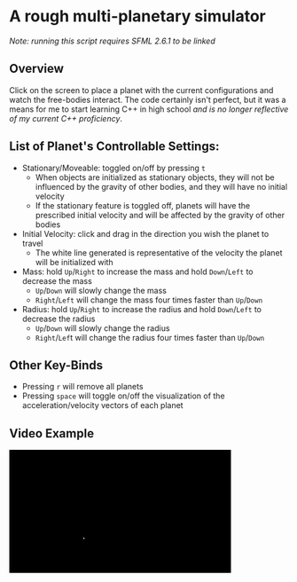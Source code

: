# A rough multi-planetary simulator
_Note: running this script requires SFML 2.6.1 to be linked_

## Overview
Click on the screen to place a planet with the current configurations and watch the free-bodies interact. The code certainly isn't perfect, but it was a means for me to start learning C++ in high school _and is no longer reflective of my current C++ proficiency_.

## List of Planet's Controllable Settings:
- Stationary/Moveable: toggled on/off by pressing `t`
  * When objects are initialized as stationary objects, they will not be influenced by the gravity of other bodies, and they will have no initial velocity
  * If the stationary feature is toggled off, planets will have the prescribed initial velocity and will be affected by the gravity of other bodies
- Initial Velocity: click and drag in the direction you wish the planet to travel
  * The white line generated is representative of the velocity the planet will be initialized with
- Mass: hold `Up`/`Right` to increase the mass and hold `Down`/`Left` to decrease the mass
  * `Up`/`Down` will slowly change the mass
  * `Right`/`Left` will change the mass four times faster than `Up`/`Down`
- Radius: hold `Up`/`Right` to increase the radius and hold `Down`/`Left` to decrease the radius
  * `Up`/`Down` will slowly change the radius
  * `Right`/`Lef`t will change the radius four times faster than `Up`/`Down`

## Other Key-Binds
- Pressing `r` will remove all planets
- Pressing `space` will toggle on/off the visualization of the acceleration/velocity vectors of each planet

## Video Example
![screen_recording_planets](screen_recording_planets.gif)
